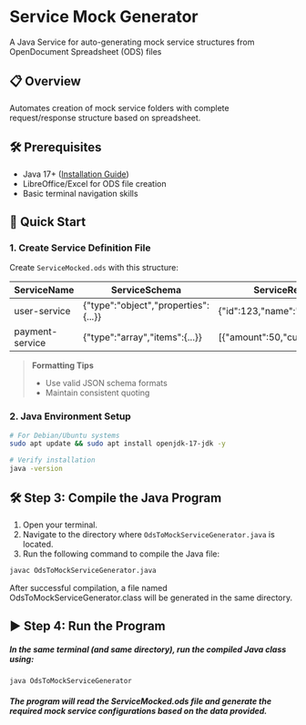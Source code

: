 # Service Mock Generator

A Java Service for auto-generating mock service structures from OpenDocument Spreadsheet (ODS) files 

## 📋 Overview
Automates creation of mock service folders with complete request/response structure based on spreadsheet. 

## 🛠 Prerequisites
- Java 17+ ([Installation Guide](#java-installation))
- LibreOffice/Excel for ODS file creation
- Basic terminal navigation skills

## 🚀 Quick Start

### 1. Create Service Definition File
Create `ServiceMocked.ods` with this structure:

| ServiceName       | ServiceSchema                          | ServiceResponse                      |
|-------------------|----------------------------------------|--------------------------------------|
| user-service      | {"type":"object","properties":{...}}  | {"id":123,"name":"Test User"}        |
| payment-service   | {"type":"array","items":{...}}        | [{"amount":50,"currency":"USD"}]     |

> **Formatting Tips** 
> - Use valid JSON schema formats
> - Maintain consistent quoting

### 2. Java Environment Setup
```bash
# For Debian/Ubuntu systems
sudo apt update && sudo apt install openjdk-17-jdk -y

# Verify installation
java -version
```
## 🛠️ Step 3: Compile the Java Program

1. Open your terminal.
2. Navigate to the directory where `OdsToMockServiceGenerator.java` is located.
3. Run the following command to compile the Java file:

```bash
javac OdsToMockServiceGenerator.java
```
After successful compilation, a file named OdsToMockServiceGenerator.class will be generated in the same directory.

## ▶️ Step 4: Run the Program
##### In the same terminal (and same directory), run the compiled Java class using:
``` java OdsToMockServiceGenerator ```

##### The program will read the ServiceMocked.ods file and generate the required mock service configurations based on the data provided.
